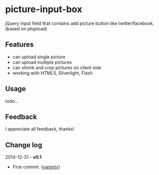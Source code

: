 picture-input-box
=================

jQuery input field that contains add picture button like twitter/facebook. (based on plupload)

## Features

* can upload single picture
* can upload multiple pictures
* can shrink and crop pictures on client side
* working with HTML5, Silverlight, Flash

## Usage

todo...


## Feedback

I appreciate all feedback, thanks!




## Change log


2014-12-31 - **v0.1**

* First commit. ([yarenty](https://github.com/yarenty))